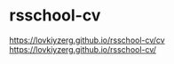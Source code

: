 # rsschool-cv

https://lovkiyzerg.github.io/rsschool-cv/cv
https://lovkiyzerg.github.io/rsschool-cv/
